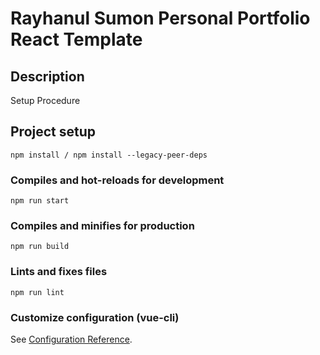 # Rayhanul Sumon Personal Portfolio React Template

## Description

Setup Procedure 
 
## Project setup

```
npm install / npm install --legacy-peer-deps 
``` 

### Compiles and hot-reloads for development

```
npm run start   
``` 

### Compiles and minifies for production

``` 
npm run build  
```
 
### Lints and fixes files   

```
npm run lint
```

### Customize configuration (vue-cli)

See [Configuration Reference](https://cli.vuejs.org/config/).
